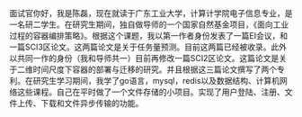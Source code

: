 面试官你好，我是陈磊，现在就读于广东工业大学，计算计学院电子信息专业，是一名研二学生。在研究生期间，独自做导师的一个国家自然基金项目，《面向工业过程的容器编排策略》。根据这个课题，我以第一作者身份发表了一篇EI会议，和一篇SCI3区论文。这两篇论文是关于任务量预测。目前这两篇已经被收录。此外以共同一作的身份（我和导师共一）目前再修改一篇SCI2区论文。这篇论文是关于二维时间尺度下容器的部署与迁移的研究。并且根据这三篇论文撰写了两个专利。在研究生学习期间，我学了go语言，mysql，redis以及数据结构、计算机网络这些课程。自己在平时做了一个文件存储的小项目。实现了用户登陆、注册、文件上传、下载和文件异步传输的功能。